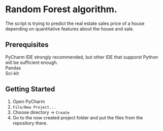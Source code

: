 # Random Forest algorithm.
The script is trying to predict the real estate sales price of a house depending on quantitative features about the house and sale. 

## Prerequisites

PyCharm IDE strongly recommended, but other IDE that supporst Python will be sufficient enough.  
Pandas   
Sci-kit  

## Getting Started

1. Open PyCharm 
2. `File/New Project...`
3. Choose directory -> `Create`
4. Go to the now created project folder and put the files from the repository there.

